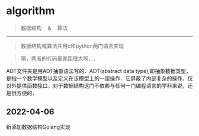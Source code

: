 # algorithm

>数据结构　＆　算法

---

>数据结构或算法共用c和python两门语言实现

>嗯，两者的代码量差距很大啊．．．

ADT文件夹是用ADT抽象语法写的．ADT(abstract data type),即抽象数据类型，是指一个数学模型以及定义在该模型上的一组操作．它屏蔽了内部复杂的操作，仅对外提供函数接口，对于数据结构这门不依赖与任何一门编程语言的学科来说，还是很方便的．

## 2022-04-06
新添加数据结构Golang实现
